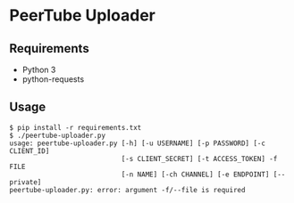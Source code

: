 # PeerTube Uploader

## Requirements
 * Python 3
 * python-requests

## Usage
````
$ pip install -r requirements.txt
$ ./peertube-uploader.py 
usage: peertube-uploader.py [-h] [-u USERNAME] [-p PASSWORD] [-c CLIENT_ID]
                            [-s CLIENT_SECRET] [-t ACCESS_TOKEN] -f FILE
                            [-n NAME] [-ch CHANNEL] [-e ENDPOINT] [--private]
peertube-uploader.py: error: argument -f/--file is required
````
